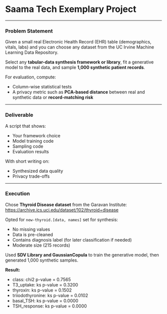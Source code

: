 # Saama Tech Exemplary Project

---

### **Problem Statement**

Given a small real Electronic Health Record (EHR) table (demographics, vitals, labs) and you can choose any dataset from the UC Irvine Machine Learning Data Repository.

Select any **tabular-data synthesis framework or library**, fit a generative model to the real data, and sample **1,000 synthetic patient records**.

For evaluation, compute:
- Column-wise statistical tests
- A privacy metric such as **PCA-based distance** between real and synthetic data or **record-matching risk**

---

### **Deliverable**

A script that shows:
- Your framework choice
- Model training code
- Sampling code
- Evaluation results

With short writing on:
- Synthesized data quality
- Privacy trade-offs

---

### **Execution**

Chose **Thyroid Disease dataset** from the Garavan Institute:  
https://archive.ics.uci.edu/dataset/102/thyroid+disease

Opted for `new-thyroid.[data, names]` set for synthesis:
- No missing values  
- Data is pre-cleaned  
- Contains diagnosis label (for later classification if needed)  
- Moderate size (215 records)

Used **SDV Library and GaussianCopula** to train the generative model, then generated 1,000 synthetic samples.

**Result:**
- class: chi2 p-value = 0.7565
- T3_uptake: ks p-value = 0.3200
- thyroxin: ks p-value = 0.1502
- triiodothyronine: ks p-value = 0.0102  
- basal_TSH: ks p-value = 0.0000
- TSH_response: ks p-value = 0.0000